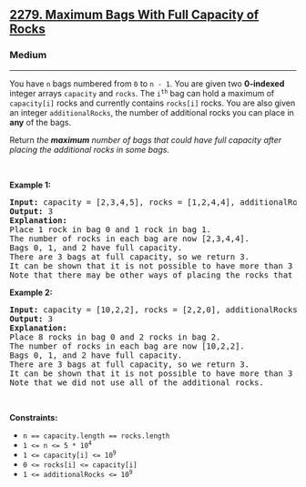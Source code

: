 <h2><a href="https://leetcode.com/problems/maximum-bags-with-full-capacity-of-rocks/">2279. Maximum Bags With Full Capacity of Rocks</a></h2><h3>Medium</h3><hr>

<div class="_1l1MA"><p>You have <code>n</code> bags numbered from <code>0</code> to <code>n - 1</code>. You are given two <strong>0-indexed</strong> integer arrays <code>capacity</code> and <code>rocks</code>. The <code>i<sup>th</sup></code> bag can hold a maximum of <code>capacity[i]</code> rocks and currently contains <code>rocks[i]</code> rocks. You are also given an integer <code>additionalRocks</code>, the number of additional rocks you can place in <strong>any</strong> of the bags.</p>

<p>Return<em> the <strong>maximum</strong> number of bags that could have full capacity after placing the additional rocks in some bags.</em></p>

<p>&nbsp;</p>
<p><strong class="example">Example 1:</strong></p>

<pre><strong>Input:</strong> capacity = [2,3,4,5], rocks = [1,2,4,4], additionalRocks = 2
<strong>Output:</strong> 3
<strong>Explanation:</strong>
Place 1 rock in bag 0 and 1 rock in bag 1.
The number of rocks in each bag are now [2,3,4,4].
Bags 0, 1, and 2 have full capacity.
There are 3 bags at full capacity, so we return 3.
It can be shown that it is not possible to have more than 3 bags at full capacity.
Note that there may be other ways of placing the rocks that result in an answer of 3.
</pre>

<p><strong class="example">Example 2:</strong></p>

<pre><strong>Input:</strong> capacity = [10,2,2], rocks = [2,2,0], additionalRocks = 100
<strong>Output:</strong> 3
<strong>Explanation:</strong>
Place 8 rocks in bag 0 and 2 rocks in bag 2.
The number of rocks in each bag are now [10,2,2].
Bags 0, 1, and 2 have full capacity.
There are 3 bags at full capacity, so we return 3.
It can be shown that it is not possible to have more than 3 bags at full capacity.
Note that we did not use all of the additional rocks.
</pre>

<p>&nbsp;</p>
<p><strong>Constraints:</strong></p>

<ul>
	<li><code>n == capacity.length == rocks.length</code></li>
	<li><code>1 &lt;= n &lt;= 5 * 10<sup>4</sup></code></li>
	<li><code>1 &lt;= capacity[i] &lt;= 10<sup>9</sup></code></li>
	<li><code>0 &lt;= rocks[i] &lt;= capacity[i]</code></li>
	<li><code>1 &lt;= additionalRocks &lt;= 10<sup>9</sup></code></li>
</ul>
</div>
